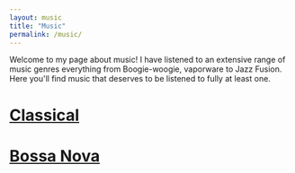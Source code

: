 ```yaml
---
layout: music
title: "Music"
permalink: /music/
---
```


Welcome to my page about music! I have listened to an extensive range of music genres everything from Boogie-woogie, vaporware to Jazz Fusion. Here you'll find music that deserves to be listened to fully at least one.

# [Classical](/classical/)

# [Bossa Nova](/bossanova/)
